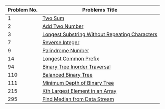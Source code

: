 
Problem No. | Problems Title |
----------- | -------------- |
1 | [Two Sum](https://github.com/shaquib-nesar/LeetCode/blob/main/src/com/leet/TwoSum.java) |
2 | [Add Two Number](https://github.com/shaquib-nesar/LeetCode/blob/main/src/com/leet/AddTwoNumber.java) |
3 | [Longest Substring Without Repeating Characters](https://github.com/shaquib-nesar/LeetCode/blob/main/src/com/leet/LongestSubstringWithoutRepeatingCharacter.java) |
7 | [Reverse Integer](https://github.com/shaquib-nesar/LeetCode/blob/main/src/com/leet/ReverseInteger.java) |
9 | [Palindrome Number](https://github.com/shaquib-nesar/LeetCode/blob/main/src/com/leet/PalindromeNumber.java) |
14 | [Longest Common Prefix](https://github.com/shaquib-nesar/LeetCode/blob/main/src/com/leet/LongestCommonPrefix.java) |
94 | [Binary Tree Inorder Traversal](https://github.com/shaquib-nesar/LeetCode/blob/main/src/com/leet/trees/BinaryTreeInorderTraversal.java) |
110 | [Balanced Binary Tree](https://github.com/shaquib-nesar/LeetCode/blob/main/src/com/leet/trees/BalancedBinaryTree.java) |
111 | [Minimum Depth of Binary Tree](https://github.com/shaquib-nesar/LeetCode/blob/main/src/com/leet/trees/MinimumDepthOfBinaryTree.java) |
215 | [Kth Largest Element in an Array](https://github.com/shaquib-nesar/LeetCode/blob/main/src/com/leet/KthLargestElementInAnArray.java) |
295 | [Find Median from Data Stream](https://github.com/shaquib-nesar/LeetCode/blob/main/src/com/leet/FindMedianFromDataStream.java) |


